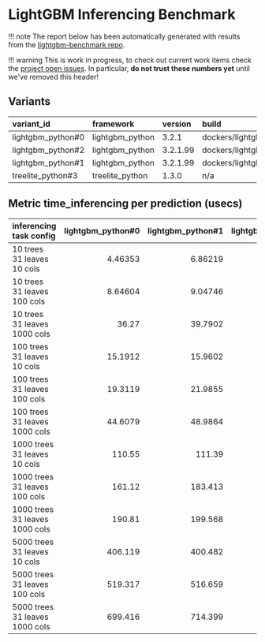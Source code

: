 # LightGBM Inferencing Benchmark

!!! note
    The report below has been automatically generated with results from the [lightgbm-benchmark repo](https://github.com/microsoft/lightgbm-benchmark).

!!! warning
    This is work in progress, to check out current work items check the [project open issues](https://github.com/microsoft/lightgbm-benchmark/issues). In particular, **do not trust these numbers yet** until we've removed this header!

## Variants

| variant_id        | framework       | version   | build                                      | os    |
|:------------------|:----------------|:----------|:-------------------------------------------|:------|
| lightgbm_python#0 | lightgbm_python | 3.2.1     | dockers/lightgbm_cpu_mpi_pip.dockerfile    | Linux |
| lightgbm_python#2 | lightgbm_python | 3.2.1.99  | dockers/lightgbm_cpu_mpi_custom.dockerfile | Linux |
| lightgbm_python#1 | lightgbm_python | 3.2.1.99  | dockers/lightgbm_cpu_mpi_build.dockerfile  | Linux |
| treelite_python#3 | treelite_python | 1.3.0     | n/a                                        | Linux |

## Metric time_inferencing per prediction (usecs)

| inferencing task config                |   lightgbm_python#0 |   lightgbm_python#1 |   lightgbm_python#2 |   treelite_python#3 |
|:---------------------------------------|--------------------:|--------------------:|--------------------:|--------------------:|
| 10 trees<br/>31 leaves<br/>10 cols     |             4.46353 |             6.86219 |             6.30934 |            0.362396 |
| 10 trees<br/>31 leaves<br/>100 cols    |             8.64604 |             9.04746 |             9.81698 |            0.518346 |
| 10 trees<br/>31 leaves<br/>1000 cols   |            36.27    |            39.7902  |            39.3422  |            1.89013  |
| 100 trees<br/>31 leaves<br/>10 cols    |            15.1912  |            15.9602  |            13.2037  |            5.15461  |
| 100 trees<br/>31 leaves<br/>100 cols   |            19.3119  |            21.9855  |            13.4163  |            5.64711  |
| 100 trees<br/>31 leaves<br/>1000 cols  |            44.6079  |            48.9864  |            48.1159  |            6.98378  |
| 1000 trees<br/>31 leaves<br/>10 cols   |           110.55    |           111.39    |            59.1312  |           32.3749   |
| 1000 trees<br/>31 leaves<br/>100 cols  |           161.12    |           183.413   |            95.6368  |           96.5918   |
| 1000 trees<br/>31 leaves<br/>1000 cols |           190.81    |           199.568   |           120.469   |          105.153    |
| 5000 trees<br/>31 leaves<br/>10 cols   |           406.119   |           400.482   |           243.836   |          189.392    |
| 5000 trees<br/>31 leaves<br/>100 cols  |           519.317   |           516.659   |           301.009   |          288.075    |
| 5000 trees<br/>31 leaves<br/>1000 cols |           699.416   |           714.399   |           378.438   |          444.761    |